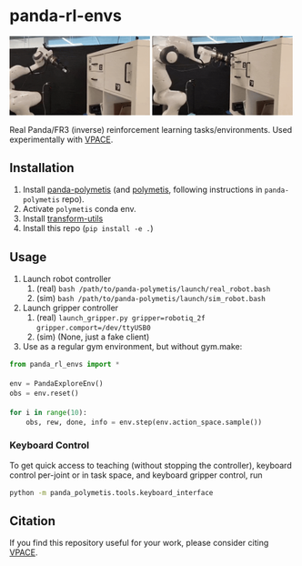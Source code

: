 # panda-rl-envs
<p float="middle">
   <img src="https://github.com/utiasSTARS/panda-rl-envs/blob/main/assets/door-30k-explore-timelapse.gif" width="49%" />
   <img src="https://github.com/utiasSTARS/panda-rl-envs/blob/main/assets/drawer-15k-explore-timelapse.gif" width="49%" />
</p>

Real Panda/FR3 (inverse) reinforcement learning tasks/environments.
Used experimentally with [VPACE](https://github.com/utiasSTARS/vpace).

## Installation
1. Install [panda-polymetis](https://github.com/utiasSTARS/panda-polymetis) (and [polymetis](https://facebookresearch.github.io/fairo/polymetis/installation.html), following instructions in `panda-polymetis` repo).
2. Activate `polymetis` conda env.
3. Install [transform-utils](https://github.com/utiasSTARS/transform-utils)
4. Install this repo (`pip install -e .`)

## Usage
1. Launch robot controller
   1. (real) `bash /path/to/panda-polymetis/launch/real_robot.bash`
   2. (sim) `bash /path/to/panda-polymetis/launch/sim_robot.bash`
2. Launch gripper controller
   1. (real) `launch_gripper.py gripper=robotiq_2f gripper.comport=/dev/ttyUSB0`
   2. (sim) (None, just a fake client)
3. Use as a regular gym environment, but without gym.make:
```python
from panda_rl_envs import *

env = PandaExploreEnv()
obs = env.reset()

for i in range(10):
    obs, rew, done, info = env.step(env.action_space.sample())
```

### Keyboard Control
To get quick access to teaching (without stopping the controller), keyboard control per-joint or in task space, and keyboard gripper control, run
```bash
python -m panda_polymetis.tools.keyboard_interface
```

## Citation
If you find this repository useful for your work, please consider citing [VPACE](https://github.com/utiasSTARS/vpace).
